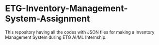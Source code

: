 # ETG-Inventory-Management-System-Assignment
This repository having all the codes with JSON files for making a Inventory Management System during ETG AI/ML Internship.
